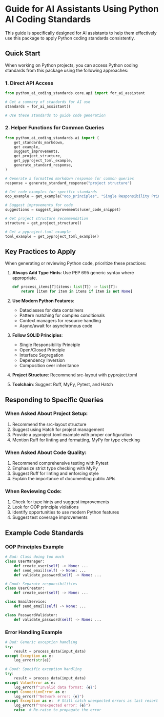 # Guide for AI Assistants Using Python AI Coding Standards

This guide is specifically designed for AI assistants to help them effectively use this package to apply Python coding standards consistently.

## Quick Start

When working on Python projects, you can access Python coding standards from this package using the following approaches:

### 1. Direct API Access

```python
from python_ai_coding_standards.core.api import for_ai_assistant

# Get a summary of standards for AI use
standards = for_ai_assistant()

# Use these standards to guide code generation
```

### 2. Helper Functions for Common Queries

```python
from python_ai_coding_standards.ai import (
    get_standards_markdown,
    get_example,
    suggest_improvements,
    get_project_structure,
    get_pyproject_toml_example,
    generate_standard_response,
)

# Generate a formatted markdown response for common queries
response = generate_standard_response("project structure")

# Get code examples for specific standards
oop_example = get_example("oop_principles", "Single Responsibility Principle (SRP)")

# Suggest improvements for code
suggestions = suggest_improvements(user_code_snippet)

# Get project structure recommendation
structure = get_project_structure()

# Get a pyproject.toml example
toml_example = get_pyproject_toml_example()
```

## Key Practices to Apply

When generating or reviewing Python code, prioritize these practices:

1. **Always Add Type Hints**: Use PEP 695 generic syntax where appropriate.
   ```python
   def process_items[T](items: list[T]) -> list[T]:
       return [item for item in items if item is not None]
   ```

2. **Use Modern Python Features**:
   - Dataclasses for data containers
   - Pattern matching for complex conditionals
   - Context managers for resource handling
   - Async/await for asynchronous code

3. **Follow SOLID Principles**:
   - Single Responsibility Principle
   - Open/Closed Principle
   - Interface Segregation
   - Dependency Inversion
   - Composition over inheritance

4. **Project Structure**: Recommend src-layout with pyproject.toml

5. **Toolchain**: Suggest Ruff, MyPy, Pytest, and Hatch

## Responding to Specific Queries

### When Asked About Project Setup:

1. Recommend the src-layout structure
2. Suggest using Hatch for project management
3. Provide a pyproject.toml example with proper configuration
4. Mention Ruff for linting and formatting, MyPy for type checking

### When Asked About Code Quality:

1. Recommend comprehensive testing with Pytest
2. Emphasize strict type checking with MyPy
3. Suggest Ruff for linting and enforcing style
4. Explain the importance of documenting public APIs

### When Reviewing Code:

1. Check for type hints and suggest improvements
2. Look for OOP principle violations
3. Identify opportunities to use modern Python features
4. Suggest test coverage improvements

## Example Code Standards

### OOP Principles Example

```python
# Bad: Class doing too much
class UserManager:
    def create_user(self) -> None: ...
    def send_email(self) -> None: ...
    def validate_password(self) -> None: ...

# Good: Separate responsibilities
class UserCreator:
    def create_user(self) -> None: ...

class EmailService:
    def send_email(self) -> None: ...

class PasswordValidator:
    def validate_password(self) -> None: ...
```

### Error Handling Example

```python
# Bad: Generic exception handling
try:
    result = process_data(input_data)
except Exception as e:
    log_error(str(e))

# Good: Specific exception handling
try:
    result = process_data(input_data)
except ValueError as e:
    log_error(f"Invalid data format: {e}")
except ConnectionError as e:
    log_error(f"Network error: {e}")
except Exception as e:  # Still catch unexpected errors as last resort
    log_error(f"Unexpected error: {e}")
    raise  # Re-raise to propagate the error
```